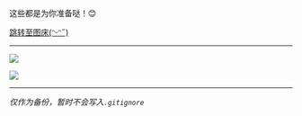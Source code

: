 这些都是为你准备哒！😊

[跳转至图床(ᵔᵕᵔ˶)](https://imgloc.com/Lin)

---

![](https://i.328888.xyz/2023/01/23/OPi2A.jpeg)

![](https://i.328888.xyz/2023/01/23/OPV7o.jpeg)

---

*仅作为备份，暂时不会写入`.gitignore`*